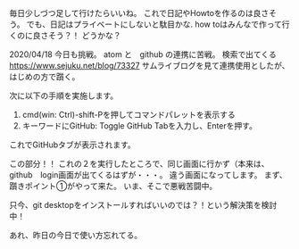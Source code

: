 
毎日少しづつ足して行けたらいいね。
これで日記やHowtoを作るのは良さそう。
でも、日記はプライベートにしないと駄目かな.
how toはみんなで作って行くのに良さそう？！
どうかな？



2020/04/18
今日も挑戦。
atom と　github の連携に苦戦。
検索で出てくる
https://www.sejuku.net/blog/73327
サムライブログを見て連携使用としたが、はじめの方で躓く。

次に以下の手順を実施します。

1. cmd(win: Ctrl)-shift-Pを押してコマンドパレットを表示する
2. キーワードにGitHub: Toggle GitHub Tabを入力し、Enterを押す。

これでGitHubタブが表示されます。

この部分！！
これの２を実行したところで、同じ画面に行かず（本来は、github　login画面が出てくるはずが・・・。
違う画面になってします。
まず、躓きポイント①がやって来た。
いま、そこで悪戦苦闘中。

只今、git desktopをインストールすればいいのでは？！という解決策を検討中！

あれ、昨日の今日で使い方忘れてる。

